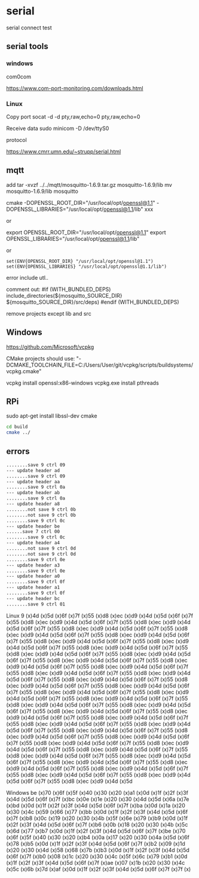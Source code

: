# serial

serial connect test

## serial tools

### windows

com0com

https://www.com-port-monitoring.com/downloads.html

### Linux

Copy port 
socat -d -d pty,raw,echo=0 pty,raw,echo=0

Receive data 
sudo minicom -D /dev/ttyS0

protocol

https://www.cmrr.umn.edu/~strupp/serial.html

## mqtt

add
tar -xvzf ../../mqtt/mosquitto-1.6.9.tar.gz mosquitto-1.6.9/lib
mv mosquitto-1.6.9/lib mosquitto

cmake -DOPENSSL_ROOT_DIR="/usr/local/opt/openssl@1.1" -DOPENSSL_LIBRARIES="/usr/local/opt/openssl@1.1/lib" xxx

or

export OPENSSL_ROOT_DIR="/usr/local/opt/openssl@1.1"
export OPENSSL_LIBRARIES="/usr/local/opt/openssl@1.1/lib"

or

    set(ENV{OPENSSL_ROOT_DIR} "/usr/local/opt/openssl@1.1")
    set(ENV{OPENSSL_LIBRARIES} "/usr/local/opt/openssl@1.1/lib")

error include utl..

comment out:
#if (WITH_BUNDLED_DEPS)
        include_directories(${mosquitto_SOURCE_DIR} ${mosquitto_SOURCE_DIR}/src/deps)
#endif (WITH_BUNDLED_DEPS)

remove projects except lib and src

## Windows

https://github.com/Microsoft/vcpkg

CMake projects should use: "-DCMAKE_TOOLCHAIN_FILE=C:/Users/User/git/vcpkg/scripts/buildsystems/vcpkg.cmake"

vcpkg install openssl:x86-windows
vcpkg.exe install pthreads

## RPi

sudo apt-get install libssl-dev cmake

```bash
cd build
cmake ../

```

## errors

```bash
........save 9 ctrl 09
--- update header ad
........save 9 ctrl 09
--- update header aa
........save 9 ctrl 0a
--- update header ab
........save 9 ctrl 0a
--- update header a8
........not save 9 ctrl 0b
........not save 9 ctrl 0b
........save 9 ctrl 0c
--- update header be
......save 7 ctrl 00
........save 9 ctrl 0c
--- update header a4
........not save 9 ctrl 0d
........not save 9 ctrl 0d
........save 9 ctrl 0e
--- update header a3
........save 9 ctrl 0e
--- update header a0
........save 9 ctrl 0f
--- update header a1
........save 9 ctrl 0f
--- update header bc
........save 9 ctrl 01
```

Linux
9 (x)4d (x)5d (x)6f (x)7f (x)55 (x)d8 (x)ec (x)d9 (x)4d (x)5d (x)6f (x)7f (x)55 (x)d8 (x)ec (x)d9 (x)4d (x)5d (x)6f (x)7f (x)55 (x)d8 (x)ec (x)d9 (x)4d (x)5d (x)6f (x)7f (x)55 (x)d8 (x)ec (x)d9 (x)4d (x)5d (x)6f (x)7f (x)55 (x)d8 (x)ec (x)d9 (x)4d (x)5d (x)6f (x)7f (x)55 (x)d8 (x)ec (x)d9 (x)4d (x)5d (x)6f (x)7f (x)55 (x)d8 (x)ec (x)d9 (x)4d (x)5d (x)6f (x)7f (x)55 (x)d8 (x)ec (x)d9 (x)4d (x)5d (x)6f (x)7f (x)55 (x)d8 (x)ec (x)d9 (x)4d (x)5d (x)6f (x)7f (x)55 (x)d8 (x)ec (x)d9 (x)4d (x)5d (x)6f (x)7f (x)55 (x)d8 (x)ec (x)d9 (x)4d (x)5d (x)6f (x)7f (x)55 (x)d8 (x)ec (x)d9 (x)4d (x)5d (x)6f (x)7f (x)55 (x)d8 (x)ec (x)d9 (x)4d (x)5d (x)6f (x)7f (x)55 (x)d8 (x)ec (x)d9 (x)4d (x)5d (x)6f (x)7f (x)55 (x)d8 (x)ec (x)d9 (x)4d (x)5d (x)6f (x)7f (x)55 (x)d8 (x)ec (x)d9 (x)4d (x)5d (x)6f (x)7f (x)55 (x)d8 (x)ec (x)d9 (x)4d (x)5d (x)6f (x)7f (x)55 (x)d8 (x)ec (x)d9 (x)4d (x)5d (x)6f (x)7f (x)55 (x)d8 (x)ec (x)d9 (x)4d (x)5d (x)6f (x)7f (x)55 (x)d8 (x)ec (x)d9 (x)4d (x)5d (x)6f (x)7f (x)55 (x)d8 (x)ec (x)d9 (x)4d (x)5d (x)6f (x)7f (x)55 (x)d8 (x)ec (x)d9 (x)4d (x)5d (x)6f (x)7f (x)55 (x)d8 (x)ec (x)d9 (x)4d (x)5d (x)6f (x)7f (x)55 (x)d8 (x)ec (x)d9 (x)4d (x)5d (x)6f (x)7f (x)55 (x)d8 (x)ec (x)d9 (x)4d (x)5d (x)6f (x)7f (x)55 (x)d8 (x)ec (x)d9 (x)4d (x)5d (x)6f (x)7f (x)55 (x)d8 (x)ec (x)d9 (x)4d (x)5d (x)6f (x)7f (x)55 (x)d8 (x)ec (x)d9 (x)4d (x)5d (x)6f (x)7f (x)55 (x)d8 (x)ec (x)d9 (x)4d (x)5d (x)6f (x)7f (x)55 (x)d8 (x)ec (x)d9 (x)4d (x)5d (x)6f (x)7f (x)55 (x)d8 (x)ec (x)d9 (x)4d (x)5d (x)6f (x)7f (x)55 (x)d8 (x)ec (x)d9 (x)4d (x)5d (x)6f (x)7f (x)55 (x)d8 (x)ec (x)d9 (x)4d (x)5d (x)6f (x)7f (x)55 (x)d8 (x)ec (x)d9 (x)4d (x)5d (x)6f (x)7f (x)55 (x)d8 (x)ec (x)d9 (x)4d (x)5d (x)6f (x)7f (x)55 (x)d8 (x)ec (x)d9 (x)4d (x)5d (x)6f (x)7f (x)55 (x)d8 (x)ec (x)d9 (x)4d (x)5d (x)6f (x)7f (x)55 (x)d8 (x)ec (x)d9 (x)4d (x)5d (x)6f (x)7f (x)55 (x)d8 (x)ec (x)d9 (x)4d (x)5d (x)6f (x)7f (x)55 (x)d8 (x)ec (x)d9 (x)4d (x)5d (x)6f (x)7f (x)55 (x)d8 (x)ec (x)d9 (x)4d (x)5d (x)6f (x)7f (x)55 (x)d8 (x)ec (x)d9 (x)4d (x)5d (x)6f (x)7f (x)55 (x)d8 (x)ec (x)d9 (x)4d (x)5d

Windows
be (x)70 (x)6f (x)5f (x)40 (x)30 (x)20 (x)a1 (x)0d (x)1f (x)2f (x)3f (x)4d (x)5d (x)6f (x)7f (x)bc (x)0e (x)1e (x)20 (x)30 (x)4d (x)5d (x)6a (x)7e (x)bd (x)0d (x)1f (x)2f (x)3f (x)4d (x)5d (x)6f (x)7f (x)ba (x)0d (x)1a (x)20 (x)30 (x)4c (x)59 (x)66 (x)77 (x)bb (x)0d (x)1f (x)2f (x)3f (x)4d (x)5d (x)6f (x)7f (x)b8 (x)0c (x)19 (x)20 (x)30 (x)4b (x)5f (x)6e (x)79 (x)b9 (x)0d (x)1f (x)2f (x)3f (x)4d (x)5d (x)6f (x)7f (x)b6 (x)0b (x)18 (x)20 (x)30 (x)4b (x)5c (x)6d (x)77 (x)b7 (x)0d (x)1f (x)2f (x)3f (x)4d (x)5d (x)6f (x)7f (x)be (x)70 (x)6f (x)5f (x)40 (x)30 (x)20 (x)b4 (x)0a (x)17 (x)20 (x)30 (x)4a (x)5d (x)6f (x)78 (x)b5 (x)0d (x)1f (x)2f (x)3f (x)4d (x)5d (x)6f (x)7f (x)b2 (x)09 (x)1d (x)20 (x)30 (x)4d (x)58 (x)68 (x)7b (x)b3 (x)0d (x)1f (x)2f (x)3f (x)4d (x)5d (x)6f (x)7f (x)b0 (x)08 (x)1c (x)20 (x)30 (x)4c (x)5f (x)6c (x)79 (x)b1 (x)0d (x)1f (x)2f (x)3f (x)4d (x)5d (x)6f (x)7f (x)ae (x)07 (x)1b (x)20 (x)30 (x)4c (x)5c (x)6b (x)7d (x)af (x)0d (x)1f (x)2f (x)3f (x)4d (x)5d (x)6f (x)7f (x)7f (x)